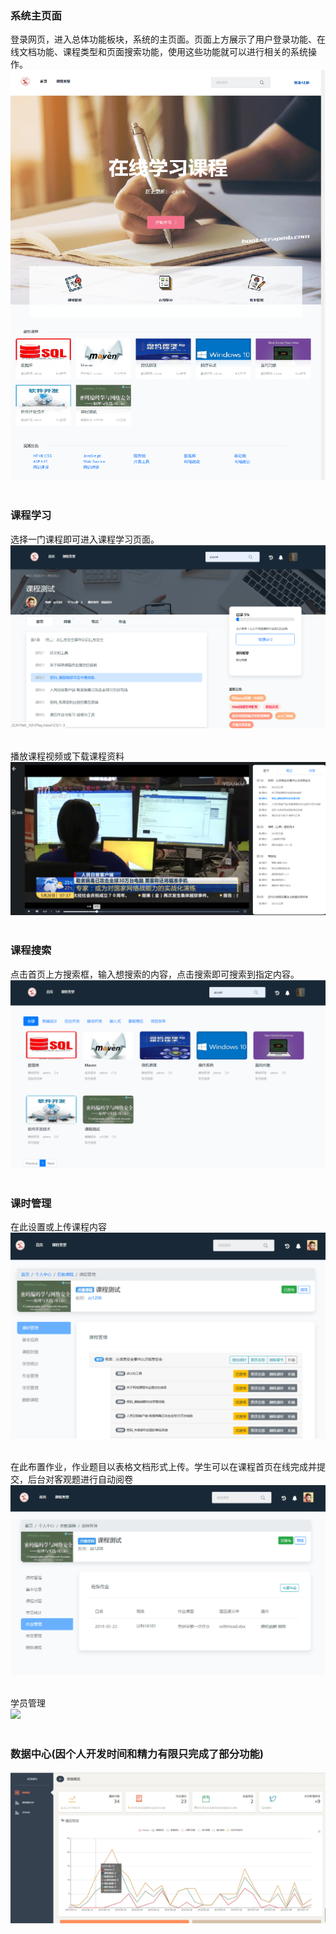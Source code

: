 ### 系统主页面
登录网页，进入总体功能板块，系统的主页面。页面上方展示了用户登录功能、在线文档功能、课程类型和页面搜索功能，使用这些功能就可以进行相关的系统操作。<br>
![](https://github.com/dfgr1510315/HappyFriday/blob/ServerTest/SysImage/%E5%9B%BE%E7%89%871.png)<br><br>

### 课程学习
选择一门课程即可进入课程学习页面。<br>
![](https://github.com/dfgr1510315/HappyFriday/blob/ServerTest/SysImage/Img2-5.png)<br><br>

播放课程视频或下载课程资料<br>
![](https://github.com/dfgr1510315/HappyFriday/blob/ServerTest/SysImage/Img10.png)<br><br>

### 课程搜索
点击首页上方搜索框，输入想搜索的内容，点击搜索即可搜索到指定内容。<br>
![](https://github.com/dfgr1510315/HappyFriday/blob/ServerTest/SysImage/Img9.png)<br><br>

### 课时管理
在此设置或上传课程内容<br>
![](https://github.com/dfgr1510315/HappyFriday/blob/ServerTest/SysImage/Img11.png)<br><br>

在此布置作业，作业题目以表格文档形式上传。学生可以在课程首页在线完成并提交，后台对客观题进行自动阅卷<br>
![](https://github.com/dfgr1510315/HappyFriday/blob/ServerTest/SysImage/Img12.png)<br><br>

学员管理<br>
![](https://github.com/dfgr1510315/HappyFriday/blob/ServerTest/SysImage/Img14.png)<br><br>

### 数据中心(因个人开发时间和精力有限只完成了部分功能)
![](https://github.com/dfgr1510315/HappyFriday/blob/ServerTest/SysImage/Img13.png)<br><br>
